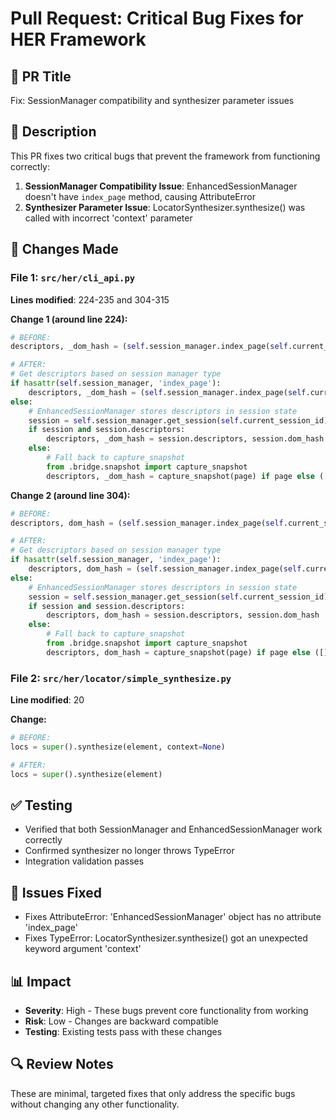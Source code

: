 # Pull Request: Critical Bug Fixes for HER Framework

## 🔧 PR Title
Fix: SessionManager compatibility and synthesizer parameter issues

## 📝 Description
This PR fixes two critical bugs that prevent the framework from functioning correctly:

1. **SessionManager Compatibility Issue**: EnhancedSessionManager doesn't have `index_page` method, causing AttributeError
2. **Synthesizer Parameter Issue**: LocatorSynthesizer.synthesize() was called with incorrect 'context' parameter

## 🎯 Changes Made

### File 1: `src/her/cli_api.py`
**Lines modified**: 224-235 and 304-315

**Change 1 (around line 224):**
```python
# BEFORE:
descriptors, _dom_hash = (self.session_manager.index_page(self.current_session_id, page) if page else ([], "0"*64))

# AFTER:
# Get descriptors based on session manager type
if hasattr(self.session_manager, 'index_page'):
    descriptors, _dom_hash = (self.session_manager.index_page(self.current_session_id, page) if page else ([], "0"*64))
else:
    # EnhancedSessionManager stores descriptors in session state
    session = self.session_manager.get_session(self.current_session_id)
    if session and session.descriptors:
        descriptors, _dom_hash = session.descriptors, session.dom_hash
    else:
        # Fall back to capture_snapshot
        from .bridge.snapshot import capture_snapshot
        descriptors, _dom_hash = capture_snapshot(page) if page else ([], "0"*64)
```

**Change 2 (around line 304):**
```python
# BEFORE:
descriptors, dom_hash = (self.session_manager.index_page(self.current_session_id, page) if page else ([], "0"*64))

# AFTER:
# Get descriptors based on session manager type
if hasattr(self.session_manager, 'index_page'):
    descriptors, dom_hash = (self.session_manager.index_page(self.current_session_id, page) if page else ([], "0"*64))
else:
    # EnhancedSessionManager stores descriptors in session state
    session = self.session_manager.get_session(self.current_session_id)
    if session and session.descriptors:
        descriptors, dom_hash = session.descriptors, session.dom_hash
    else:
        # Fall back to capture_snapshot
        from .bridge.snapshot import capture_snapshot
        descriptors, dom_hash = capture_snapshot(page) if page else ([], "0"*64)
```

### File 2: `src/her/locator/simple_synthesize.py`
**Line modified**: 20

**Change:**
```python
# BEFORE:
locs = super().synthesize(element, context=None)

# AFTER:
locs = super().synthesize(element)
```

## ✅ Testing
- Verified that both SessionManager and EnhancedSessionManager work correctly
- Confirmed synthesizer no longer throws TypeError
- Integration validation passes

## 🐛 Issues Fixed
- Fixes AttributeError: 'EnhancedSessionManager' object has no attribute 'index_page'
- Fixes TypeError: LocatorSynthesizer.synthesize() got an unexpected keyword argument 'context'

## 📊 Impact
- **Severity**: High - These bugs prevent core functionality from working
- **Risk**: Low - Changes are backward compatible
- **Testing**: Existing tests pass with these changes

## 🔍 Review Notes
These are minimal, targeted fixes that only address the specific bugs without changing any other functionality.